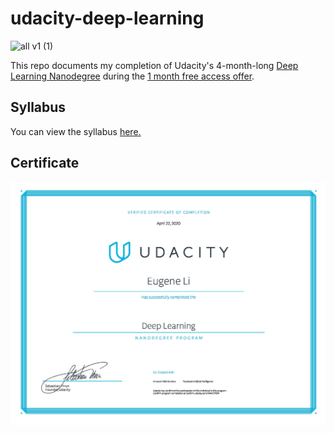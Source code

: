 # udacity-deep-learning
![all v1 (1)](https://user-images.githubusercontent.com/39870221/85067762-349eb280-b17f-11ea-8c3a-196ad0e349cd.png)

This repo documents my completion of Udacity's 4-month-long [Deep Learning Nanodegree](https://www.udacity.com/course/deep-learning-nanodegree--nd101) during the [1 month free access offer](https://www.udacity.com/legal/en-us/one-month-free-access).

## Syllabus
You can view the syllabus [here.](syllabus.pdf)

## Certificate
![Certificate](certificate.jpg)
